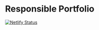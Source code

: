 # Responsible Portfolio
[![Netlify Status](https://api.netlify.com/api/v1/badges/8643483b-47bb-480c-b9d3-110794d73837/deploy-status)](https://app.netlify.com/sites/preethiashok/deploys)
